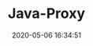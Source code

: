 ---
title: Java-Proxy
tags:
  - Proxy
  - Java
categories:
  - Java
index_img: /images/plane_640.png
abbrlink: 22654
date: 2020-05-06 16:34:51
---